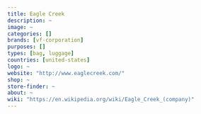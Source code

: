 ```yaml
---
title: Eagle Creek
description: ~
image: ~
categories: []
brands: [vf-corporation]
purposes: []
types: [bag, luggage]
countries: [united-states]
logo: ~
website: "http://www.eaglecreek.com/"
shop: ~
store-finder: ~
about: ~
wiki: "https://en.wikipedia.org/wiki/Eagle_Creek_(company)"
---
```

